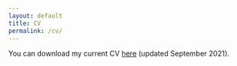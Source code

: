 ```yaml
---
layout: default
title: CV
permalink: /cv/
---
```


You can download my current CV <a target="_blank" href="/assets/files/cv.pdf">here</a> (updated September 2021).
